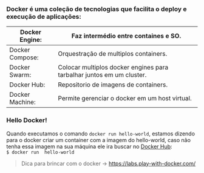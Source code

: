 ### Docker é uma coleção de tecnologias que facilita o deploy e execução de aplicações:
  Docker Engine:| Faz intermédio entre containes e SO.|
  --- | -
  Docker Compose:| Orquestração de multiplos containers.|
  Docker Swarm:| Colocar multiplos docker engines para tarbalhar juntos em um cluster.|
  Docker Hub:| Repositorio de imagens de containers.|
  Docker Machine:| Permite gerenciar o docker em um host virtual.|

### Hello Docker!
Quando executamos o comando `docker run hello-world`, estamos dizendo para o 
docker criar um container com a imagem do hello-world, caso não tenha essa imagem na sua máquina
ele ira buscar no [Docker Hub](https://hub.docker.com/search?type=image):</br>
  `$ docker run  hello-world`

> Dica para brincar com o docker -> https://labs.play-with-docker.com/






















